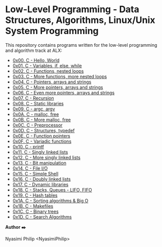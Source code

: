 <h1>Low-Level Programming - Data Structures, Algorithms, Linux/Unix System Programming</h1>
<p>
  This repository contains programs written for the low-level programming and algorithm track at ALX:
</p>
    <ul>
        <li><a href="https://github.com/NyasimiPhilip/alx-low_level_programming/tree/master/0x00-hello_world">0x00. C - Hello, World</a></li>
        <li><a href="https://github.com/NyasimiPhilip/alx-low_level_programming/tree/master/0x01-variables_if_else_while">0x01. C - Variables, if, else, while</a></li>
        <li><a href="https://github.com/NyasimiPhilip/alx-low_level_programming/tree/master/0x02-functions_nested_loops">0x02. C - Functions, nested loops</a></li>
        <li><a href="https://github.com/NyasimiPhilip/alx-low_level_programming/tree/master/0x03-more_functions_nested_loops">0x03. C - More functions, more nested loops</a></li>
        <li><a href="https://github.com/NyasimiPhilip/alx-low_level_programming/tree/master/0x04-pointers_arrays_strings">0x04. C - Pointers, arrays and strings</a></li>
        <li><a href="https://github.com/NyasimiPhilip/alx-low_level_programming/tree/master/0x05-pointers_arrays_strings">0x05. C - More pointers, arrays and strings</a></li>
        <li><a href="https://github.com/NyasimiPhilip/alx-low_level_programming/tree/master/0x06-pointers_arrays_strings">0x06. C - Even more pointers, arrays and strings</a></li>
        <li><a href="https://github.com/NyasimiPhilip/alx-low_level_programming/tree/master/0x07-recursion">0x07. C - Recursion</a></li>
        <li><a href="https://github.com/NyasimiPhilip/alx-low_level_programming/tree/master/0x08-static_libraries">0x08. C - Static libraries</a></li>
        <li><a href="https://github.com/NyasimiPhilip/alx-low_level_programming/tree/master/0x09-argc_argv">0x09. C - argc, argv</a></li>
        <li><a href="https://github.com/NyasimiPhilip/alx-low_level_programming/tree/master/0x0A-malloc_free">0x0A. C - malloc, free</a></li>
        <li><a href="https://github.com/NyasimiPhilip/alx-low_level_programming/tree/master/0x0B-more_malloc_free">0x0B. C - More malloc, free</a></li>
        <li><a href="https://github.com/NyasimiPhilip/alx-low_level_programming/tree/master/0x0C-preprocessor">0x0C. C - Preprocessor</a></li>
        <li><a href="https://github.com/NyasimiPhilip/alx-low_level_programming/tree/master/0x0D-structures_typedef">0x0D. C - Structures, typedef</a></li>
        <li><a href="https://github.com/NyasimiPhilip/alx-low_level_programming/tree/master/0x0E-function_pointers">0x0E. C - Function pointers</a></li>
        <li><a href="https://github.com/NyasimiPhilip/alx-low_level_programming/tree/master/0x0F-variadic_functions">0x0F. C - Variadic functions</a></li>
        <li><a href="https://github.com/NyasimiPhilip/alx-low_level_programming/tree/master/0x10-printf">0x10. C - printf</a></li>
        <li><a href="https://github.com/NyasimiPhilip/alx-low_level_programming/tree/master/0x11-singly_linked_lists">0x11. C - Singly linked lists</a></li>
        <li><a href="https://github.com/NyasimiPhilip/alx-low_level_programming/tree/master/0x12-more_singly_linked_lists">0x12. C - More singly linked lists</a></li>
        <li><a href="https://github.com/NyasimiPhilip/alx-low_level_programming/tree/master/0x13-bit_manipulation">0x13. C - Bit manipulation</a></li>
        <li><a href="https://github.com/NyasimiPhilip/alx-low_level_programming/tree/master/0x14-file_io">0x14. C - File I/O</a></li>
        <li><a href="https://github.com/NyasimiPhilip/alx-low_level_programming/tree/master/0x15-simple_shell">0x15. C - Simple Shell</a></li>
        <li><a href="https://github.com/NyasimiPhilip/alx-low_level_programming/tree/master/0x16-doubly_linked_lists">0x16. C - Doubly linked lists</a></li>
        <li><a href="https://github.com/NyasimiPhilip/alx-low_level_programming/tree/master/0x17-dynamic_libraries">0x17. C - Dynamic libraries</a></li>
        <li><a href="https://github.com/NyasimiPhilip/alx-low_level_programming/tree/master/0x18-stacks_queues_lifo_fifo">0x18. C - Stacks, Queues - LIFO, FIFO</a></li>
        <li><a href="https://github.com/NyasimiPhilip/alx-low_level_programming/tree/master/0x19-hash_tables">0x19. C - Hash tables</a></li>
        <li><a href="https://github.com/NyasimiPhilip/alx-low_level_programming/tree/master/0x1A-sorting_algorithms_big_O">0x1A. C - Sorting algorithms & Big O</a></li>
        <li><a href="https://github.com/NyasimiPhilip/alx-low_level_programming/tree/master/0x1B-makefiles">0x1B. C - Makefiles</a></li>
        <li><a href="https://github.com/NyasimiPhilip/alx-low_level_programming/tree/master/0x1C-binary_trees">0x1C. C - Binary trees</a></li>
        <li><a href="https://github.com/NyasimiPhilip/alx-low_level_programming/tree/master/0x1D-search_algorithms">0x1D. C - Search Algorithms</a></li>
    </ul>    
    <p><strong>Author ✒️</strong></p>
    <p>Nyasimi Philip &lt;NyasimiPhilip&gt;</p>
